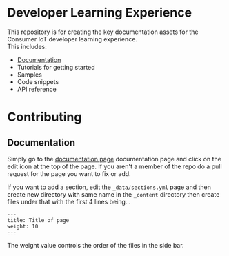 # Developer Learning Experience
This repository is for creating the key documentation assets for the Consumer IoT developer learning experience.  
This includes:
* [Documentation](https://watson-personal-assistant.github.io/developer)
* Tutorials for getting started
* Samples
* Code snippets
* API reference

# Contributing
## Documentation
Simply go to the [documentation page](https://watson-personal-assistant.github.io/developer) documentation page and click on the edit icon at the top of the page.  If you aren't a member of the repo do a pull request for the page you want to fix or add.

If you want to add a section, edit the `_data/sections.yml` page and then create new directory with same name in the `_content` directory then create files under that with the first 4 lines being...
```
---
title: Title of page
weight: 10
---

``` 

The weight value controls the order of the files in the side bar.
